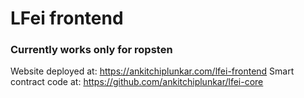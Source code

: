 # LFei frontend

### Currently works only for ropsten
Website deployed at: https://ankitchiplunkar.com/lfei-frontend
Smart contract code at: https://github.com/ankitchiplunkar/lfei-core 